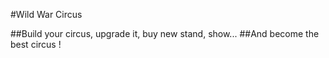 #Wild War Circus

##Build your circus, upgrade it, buy new stand, show...
##And become the best circus !
